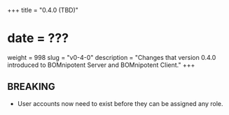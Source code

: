 +++
title = "0.4.0 (TBD)"
# date = ???
weight = 998
slug = "v0-4-0"
description = "Changes that version 0.4.0 introduced to BOMnipotent Server and BOMnipotent Client."
+++

## BREAKING
- User accounts now need to exist before they can be assigned any role.
